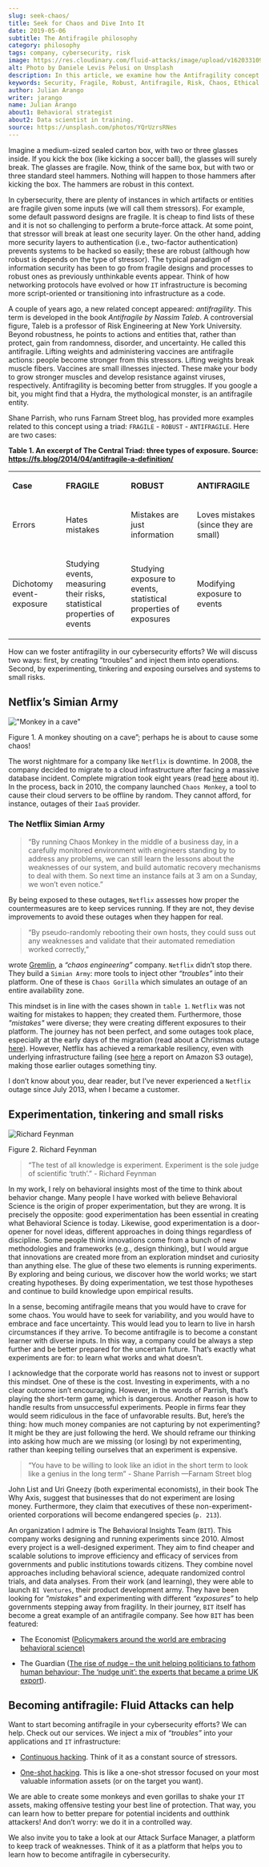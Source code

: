 ```yaml
---
slug: seek-chaos/
title: Seek for Chaos and Dive Into It
date: 2019-05-06
subtitle: The Antifragile philosophy
category: philosophy
tags: company, cybersecurity, risk
image: https://res.cloudinary.com/fluid-attacks/image/upload/v1620331094/blog/seek-chaos/cover_bvvxp3.webp
alt: Photo by Daniele Levis Pelusi on Unsplash
description: In this article, we examine how the Antifragility concept can inform design decisions, change the mindset of cybersecurity teams, and affect your business.
keywords: Security, Fragile, Robust, Antifragile, Risk, Chaos, Ethical Hacking, Pentesting
author: Julian Arango
writer: jarango
name: Julian Arango
about1: Behavioral strategist
about2: Data scientist in training.
source: https://unsplash.com/photos/YQrUzrsRNes
---
```


Imagine a medium-sized sealed carton box, with two or three glasses
inside. If you kick the box (like kicking a soccer ball), the glasses
will surely break. The glasses are fragile. Now, think of the same box,
but with two or three standard steel hammers. Nothing will happen to
those hammers after kicking the box. The hammers are robust in this
context.

In cybersecurity, there are plenty of instances in which artifacts or
entities are fragile given some inputs (we will call them stressors).
For example, some default password designs are fragile. It is cheap to
find lists of these and it is not so challenging to perform a
brute-force attack. At some point, that stressor will break at least one
security layer. On the other hand, adding more security layers to
authentication (i.e., two-factor authentication) prevents systems to be
hacked so easily; these are robust (although how robust is depends on
the type of stressor). The typical paradigm of information security has
been to go from fragile designs and processes to robust ones as
previously unthinkable events appear. Think of how networking protocols
have evolved or how `IT` infrastructure is becoming more script-oriented
or transitioning into infrastructure as a code.

A couple of years ago, a new related concept appeared: *antifragility*.
This term is developed in the book *Antifragile by Nassim Taleb*. A
controversial figure, Taleb is a professor of Risk Engineering at New
York University. Beyond robustness, he points to actions and entities
that, rather than protect, gain from randomness, disorder, and
uncertainty. He called this antifragile. Lifting weights and
administering vaccines are antifragile actions: people become stronger
from this stressors. Lifting weights break muscle fibers. Vaccines are
small illnesses injected. These make your body to grow stronger muscles
and develop resistance against viruses, respectively. Antifragility is
becoming better from struggles. If you google a bit, you might find that
a Hydra, the mythological monster, is an antifragile entity.

Shane Parrish, who runs Farnam Street blog, has provided more examples
related to this concept using a triad: `FRAGILE` - `ROBUST` -
`ANTIFRAGILE`. Here are two cases:

<div class="tc">

**Table 1. An excerpt of The Central Triad: three types of exposure. Source:\
<https://fs.blog/2014/04/antifragile-a-definition/>**

</div>

|                                   |                                                                                   |                                                                           |                                                |
| --------------------------------- | --------------------------------------------------------------------------------- | ------------------------------------------------------------------------- | ---------------------------------------------- |
| <p> **Case**                 </p> | <p> **FRAGILE**                                                              </p> | <p> **ROBUST**                                                       </p> | <p> **ANTIFRAGILE**                       </p> |
| <p> Errors                   </p> | <p> Hates mistakes                                                           </p> | <p> Mistakes are just information                                    </p> | <p> Loves mistakes (since they are small) </p> |
| <p> Dichotomy event-exposure </p> | <p> Studying events, measuring their risks, statistical properties of events </p> | <p> Studying exposure to events, statistical properties of exposures </p> | <p> Modifying exposure to events          </p> |

How can we foster antifragility in our cybersecurity efforts? We will
discuss two ways: first, by creating “troubles” and inject them into
operations. Second, by experimenting, tinkering and exposing ourselves
and systems to small risks.

## Netflix’s Simian Army

<div class="imgblock">

!["Monkey in a cave"](https://res.cloudinary.com/fluid-attacks/image/upload/v1620331093/blog/seek-chaos/monkey_unzaj3.webp)

<div class="title">

Figure 1. A monkey shouting on a cave”; perhaps he is about to cause some chaos!

</div>

</div>

The worst nightmare for a company like `Netflix` is downtime. In 2008,
the company decided to migrate to a cloud infrastructure after facing a
massive database incident. Complete migration took eight years (read
[here](https://media.netflix.com/en/company-blog/completing-the-netflix-cloud-migration)
about it). In the process, back in 2010, the company launched `Chaos
Monkey`, a tool to cause their cloud servers to be offline by random.
They cannot afford, for instance, outages of their `IaaS` provider.

### The Netflix Simian Army

> “By running Chaos Monkey in the middle of a business day, in a
> carefully monitored environment with engineers standing by to address
> any problems, we can still learn the lessons about the weaknesses of
> our system, and build automatic recovery mechanisms to deal with them.
> So next time an instance fails at 3 am on a Sunday, we won’t even
> notice.”

By being exposed to these outages, `Netflix` assesses how proper the
countermeasures are to keep services running. If they are not, they
devise improvements to avoid these outages when they happen for real.

> “By pseudo-randomly rebooting their own hosts, they could suss out any
> weaknesses and validate that their automated remediation worked
> correctly,”

wrote [Gremlin](https://www.gremlin.com/chaos-monkey/), a *“chaos
engineering”* company. `Netflix` didn’t stop there. They build a `Simian
Army`: more tools to inject other *“troubles”* into their platform. One
of these is `Chaos Gorilla` which simulates an outage of an entire
availability zone.

This mindset is in line with the cases shown in `table 1`. `Netflix` was
not waiting for mistakes to happen; they created them. Furthermore,
those *"mistakes"* were diverse; they were creating different exposures
to their platform. The journey has not been perfect, and some outages
took place, especially at the early days of the migration (read about a
Christmas outage
[here](https://medium.com/netflix-techblog/a-closer-look-at-the-christmas-eve-outage-d7b409a529ee)).
However, Netflix has achieved a remarkable resiliency, even with
underlying infrastructure failing (see
[here](https://www.networkworld.com/article/3178076/why-netflix-didnt-sink-when-amazon-s3-went-down.html)
a report on Amazon S3 outage), making those earlier outages something
tiny.

I don’t know about you, dear reader, but I’ve never experienced a
`Netflix` outage since July 2013, when I became a customer.

## Experimentation, tinkering and small risks

<div class="imgblock">

![Richard
Feynman](https://res.cloudinary.com/fluid-attacks/image/upload/v1620331094/blog/seek-chaos/feynman_vbcjy0.webp)

<div class="title">

Figure 2. Richard Feynman

</div>

</div>

> “The test of all knowledge is experiment. Experiment is the sole judge
> of scientific ‘truth’.” - Richard Feynman

In my work, I rely on behavioral insights most of the time to think
about behavior change. Many people I have worked with believe Behavioral
Science is the origin of proper experimentation, but they are wrong. It
is precisely the opposite: good experimentation has been essential in
creating what Behavioral Science is today. Likewise, good
experimentation is a door-opener for novel ideas, different approaches
in doing things regardless of discipline. Some people think innovations
come from a bunch of new methodologies and frameworks (e.g., design
thinking), but I would argue that innovations are created more from an
exploration mindset and curiosity than anything else. The glue of these
two elements is running experiments. By exploring and being curious, we
discover how the world works; we start creating hypotheses. By doing
experimentation, we test those hypotheses and continue to build
knowledge upon empirical results.

In a sense, becoming antifragile means that you would have to crave for
some chaos. You would have to seek for variability, and you would have
to embrace and face uncertainty. This would lead you to learn to live in
harsh circumstances if they arrive. To become antifragile is to become a
constant learner with diverse inputs. In this way, a company could be
always a step further and be better prepared for the uncertain future.
That’s exactly what experiments are for: to learn what works and what
doesn’t.

I acknowledge that the corporate world has reasons not to invest or
support this mindset. One of these is the cost. Investing in
experiments, with a no clear outcome isn’t encouraging. However, in the
words of Parrish, that’s playing the short-term game, which is
dangerous. Another reason is how to handle results from unsuccessful
experiments. People in firms fear they would seem ridiculous in the face
of unfavorable results. But, here’s the thing: how much money companies
are not capturing by not experimenting? It might be they are just
following the herd. We should reframe our thinking into asking how much
are we missing (or losing) by not experimenting, rather than keeping
telling ourselves that an experiment is expensive.

> “You have to be willing to look like an idiot in the short term to
> look like a genius in the long term” - Shane Parrish —Farnam Street
> blog

John List and Uri Gneezy (both experimental economists), in their book
The Why Axis, suggest that businesses that do not experiment are losing
money. Furthermore, they claim that executives of these
non-experiment-oriented corporations will become endangered species
(`p. 213`).

An organization I admire is The Behavioral Insights Team (`BIT`). This
company works designing and running experiments since 2010. Almost every
project is a well-designed experiment. They aim to find cheaper and
scalable solutions to improve efficiency and efficacy of services from
governments and public institutions towards citizens. They combine novel
approaches including behavioral science, adequate randomized control
trials, and data analyses. From their work (and learning), they were
able to launch `BI Ventures`, their product development army. They have
been looking for *"mistakes"* and experimenting with different
*“exposures”* to help governments stepping away from fragility. In
their journey, `BIT` itself has become a great example of an antifragile
company. See how `BIT` has been featured:

- The Economist ([Policymakers around the world are embracing
  behavioral
  science)](https://www.economist.com/international/2017/05/18/policymakers-around-the-world-are-embracing-behavioural-science)

- The Guardian ([The rise of nudge – the unit helping politicians to
  fathom human behaviour; The ‘nudge unit’: the experts that became a
  prime UK
  export](https://www.theguardian.com/public-leaders-network/2015/jul/23/rise-nudge-unit-politicians-human-behaviour)).

## Becoming antifragile: Fluid Attacks can help

Want to start becoming antifragile in your cybersecurity efforts? We can
help. Check out our services. We inject a mix of *“troubles”* into your
applications and `IT` infrastructure:

- [Continuous hacking](../../services/continuous-hacking). Think of it
  as a constant source of stressors.

- [One-shot hacking](../../services/one-shot-hacking/). This is like a
  one-shot stressor focused on your most valuable information assets
  (or on the target you want).

We are able to create some monkeys and even gorillas to shake your `IT`
assets, making offensive testing your best line of protection. That way,
you can learn how to better prepare for potential incidents and outthink
attackers\! And don’t worry: we do it in a controlled way.

We also invite you to take a look at our Attack Surface Manager, a
platform to keep track of weaknesses. Think of it as a platform that
helps you to learn how to become antifragile in cybersecurity.

